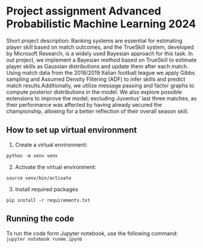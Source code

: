 # Project assignment Advanced Probabilistic Machine Learning 2024

Short project description: Ranking systems are essential for estimating player skill based on match outcomes, and the TrueSkill system, developed by Microsoft Research, is a widely used Bayesian approach for this task. In out project, we implement a Bayesian method based on TrueSkill to estimate player skills as Gaussian distributions and update them after each match. Using match data from the 2018/2019 Italian football league we apply Gibbs sampling and Assumed Density Filtering (ADF) to infer skills and predict match results.Additionally, we utilize message passing and factor graphs to compute posterior distributions in the model. We also explore possible extensions to improve the model; excluding Juventus’ last three matches, as their performance was affected by having already secured the championship, allowing for a better reflection of their overall season skill.

## How to set up virtual environment
1. Create a virtual environment:

`python -m venv venv`

2. Activate the virtual environment:

`source venv/bin/activate`

3. Install required packages

`pip install -r requirements.txt`


## Running the code

To run the code form  Jupyter notebook, use the following command:
`jupyter notebook runme.ipynb`

